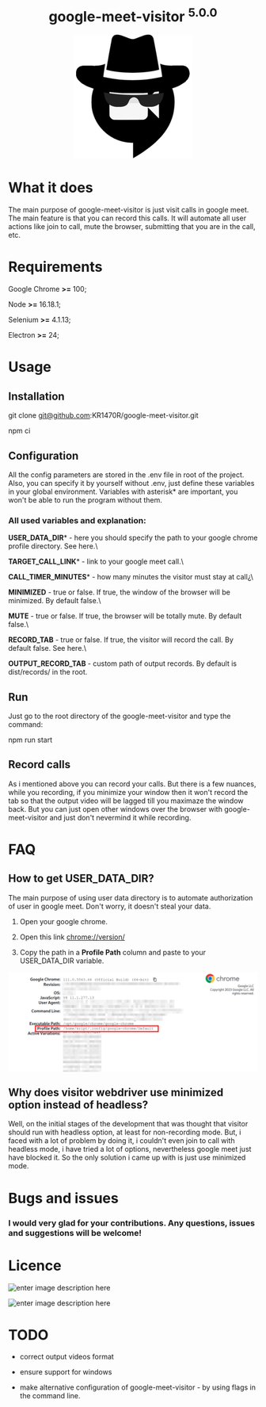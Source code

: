 
<div align="center">

<h1>google-meet-visitor <sup>5.0.0</sup></h1>

<img  src="./assets/logo.png">

</div>

  

# What it does

The main purpose of google-meet-visitor is just visit calls in google meet. The main feature is that you can record this calls. It will automate all user actions like join to call, mute the browser, submitting that you are in the call, etc.

  

# Requirements

Google Chrome **>=** 100;

Node **>=** 16.18.1;

Selenium **>=** 4.1.13;

Electron **>=** 24;

  

# Usage

## Installation

git clone git@github.com:KR1470R/google-meet-visitor.git

npm ci

## Configuration

All the config parameters are stored in the .env file in root of the project. Also, you can specify it by yourself without .env, just define these variables in your global environment. Variables with asterisk* are important, you won't be able to run the program without them.

### All used variables and explanation:

**USER_DATA_DIR*** - here you should specify the path to your google chrome profile directory. See here.\

**TARGET_CALL_LINK*** - link to your google meet call.\

**CALL_TIMER_MINUTES*** - how many minutes the visitor must stay at call¿\

**MINIMIZED** - true or false. If true, the window of the browser will be minimized. By default false.\

**MUTE** - true or false. If true, the browser will be totally mute. By default false.\

**RECORD_TAB** - true or false. If true, the visitor will record the call. By default false. See here.\

**OUTPUT_RECORD_TAB** - custom path of output records. By default is dist/records/ in the root.

## Run

Just go to the root directory of the google-meet-visitor and type the command:

  

npm run start

## Record calls

As i mentioned above you can record your calls. But there is a few nuances, while you recording, if you minimize your window then it won't record the tab so that the output video will be lagged till you maximaze the window back. But you can just open other windows over the browser with google-meet-visitor and just don't nevermind it while recording.

  

# FAQ

## How to get USER_DATA_DIR?

The main purpose of using user data directory is to automate authorization of user in google meet. Don't worry, it doesn't steal your data.

1. Open your google chrome.

2. Open this link [chrome://version/](chrome://version/)

3. Copy the path in a **Profile Path** column and paste to your USER_DATA_DIR variable.

<img align="center"  src="./assets/profile_path.png">

  

## Why does visitor webdriver use minimized option instead of headless?

Well, on the initial stages of the development that was thought that visitor should run with headless option, at least for non-recording mode. But, i faced with a lot of problem by doing it, i couldn't even join to call with headless mode, i have tried a lot of options, nevertheless google meet just have blocked it. So the only solution i came up with is just use minimized mode.

  

# Bugs and issues

### I would very glad for your contributions. Any questions, issues and suggestions will be welcome!

# Licence

![enter image description here](https://upload.wikimedia.org/wikipedia/commons/f/f8/License_icon-mit-88x31-2.svg)

![enter image description here](https://camo.githubusercontent.com/d5b96d374ea9039f533b8fbb39e8e56964e9281dbf80315b7cef7242a1a21512/68747470733a2f2f6d6972726f72732e6372656174697665636f6d6d6f6e732e6f72672f70726573736b69742f627574746f6e732f38387833312f7376672f62792d6e632e737667)

# TODO

- correct output videos format

- ensure support for windows

- make alternative configuration of google-meet-visitor - by using flags in the command line.
